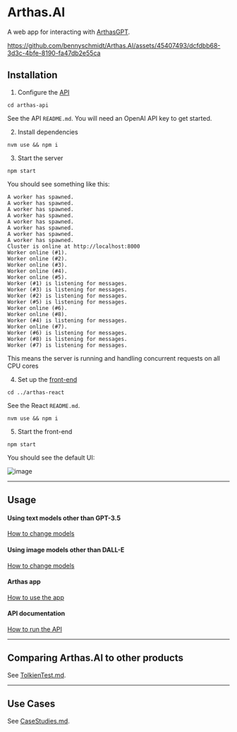 # Arthas.AI

A web app for interacting with [ArthasGPT](https://github.com/bennyschmidt/ArthasGPT).

https://github.com/bennyschmidt/Arthas.AI/assets/45407493/dcfdbb68-3d3c-4bfe-8190-fa47db2e55ca

## Installation

1. Configure the [API](https://github.com/bennyschmidt/Arthas.AI/tree/master/arthas-api)

`cd arthas-api`

See the API `README.md`. You will need an OpenAI API key to get started.

2. Install dependencies

`nvm use && npm i`

3. Start the server

`npm start`

You should see something like this:

```
A worker has spawned.
A worker has spawned.
A worker has spawned.
A worker has spawned.
A worker has spawned.
A worker has spawned.
A worker has spawned.
A worker has spawned.
Cluster is online at http://localhost:8000
Worker online (#1).
Worker online (#2).
Worker online (#3).
Worker online (#4).
Worker online (#5).
Worker (#1) is listening for messages.
Worker (#3) is listening for messages.
Worker (#2) is listening for messages.
Worker (#5) is listening for messages.
Worker online (#6).
Worker online (#8).
Worker (#4) is listening for messages.
Worker online (#7).
Worker (#6) is listening for messages.
Worker (#8) is listening for messages.
Worker (#7) is listening for messages.
```

This means the server is running and handling concurrent requests on all CPU cores

4. Set up the [front-end](https://github.com/bennyschmidt/Arthas.AI/tree/master/arthas-react)

`cd ../arthas-react`

See the React `README.md`.

`nvm use && npm i`

5. Start the front-end

`npm start`

You should see the default UI:

![image](https://github.com/bennyschmidt/Arthas.AI/assets/45407493/d1980924-7a50-408e-b5c6-aa586743d1d5)

-----

## Usage

#### Using text models other than GPT-3.5

[How to change models](https://github.com/bennyschmidt/ArthasGPT/?tab=readme-ov-file#important-environment-variables)

#### Using image models other than DALL-E

[How to change models](https://github.com/bennyschmidt/ArthasGPT/?tab=readme-ov-file#important-environment-variables)

#### Arthas app

[How to use the app](https://github.com/bennyschmidt/Arthas.AI/blob/master/arthas-react/README.md)

#### API documentation

[How to run the API](https://github.com/bennyschmidt/Arthas.AI/blob/master/arthas-api/README.md)

-----

## Comparing Arthas.AI to other products

See [TolkienTest.md](./TolkienTest.md).

-----

## Use Cases

See [CaseStudies.md](./CaseStudies.md).
